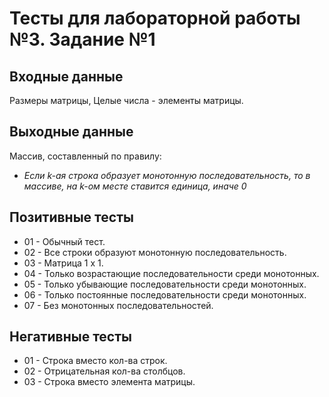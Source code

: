 # Тесты для лабораторной работы №3. Задание №1

## Входные данные
Размеры матрицы,
Целые числа - элементы матрицы.

## Выходные данные
Массив, составленный по правилу:
- _Если k-ая строка образует монотонную последовательность, то в массиве, на k-ом месте ставится единица, иначе 0_

## Позитивные тесты
- 01 - Обычный тест.
- 02 - Все строки образуют монотонную последовательность.
- 03 - Матрица 1 х 1.
- 04 - Только возрастающие последовательности среди монотонных.
- 05 - Только убывающие последовательности среди монотонных.
- 06 - Только постоянные последовательности среди монотонных.
- 07 - Без монотонных последовательностей.

## Негативные тесты
- 01 - Строка вместо кол-ва строк.
- 02 - Отрицательная кол-ва столбцов.
- 03 - Строка вместо элемента матрицы.

